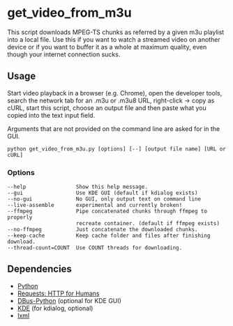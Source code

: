 get\_video\_from\_m3u
=====================

This script downloads MPEG-TS chunks as referred by a given m3u playlist
into a local file. Use this if you want to watch a streamed video on
another device or if you want to buffer it as a whole at maximum quality,
even though your internet connection sucks.

Usage
-----

Start video playback in a browser (e.g. Chrome), open the developer tools,
search the network tab for an .m3u or .m3u8 URL, right-click -> copy as cURL,
start this script, choose an output file and then paste what you copied into
the text input field.

Arguments that are not provided on the command line are asked for in the GUI.

	python get_video_from_m3u.py [options] [--] [output file name] [URL or cURL]

### Options

	--help                Show this help message.
	--gui                 Use KDE GUI (default if kdialog exists)
	--no-gui              No GUI, only output text on command line
	--live-assemble       experimental and currently broken!
	--ffmpeg              Pipe concatenated chunks through ffmpeg to properly
	                      recreate container. (default if ffmpeg exists)
	--no-ffmpeg           Just concatenate the downloaded chunks.
	--keep-cache          Keep cache folder and files after finishing download.
	--thread-count=COUNT  Use COUNT threads for downloading.

Dependencies
------------

 * [Python](https://www.python.org/)
 * [Requests: HTTP for Humans](http://docs.python-requests.org/en/latest/)
 * [DBus-Python](https://pypi.python.org/pypi/dbus-python/) (optional for KDE GUI)
 * [KDE](https://www.kde.org/) (for kdialog, optional)
 * [lxml](http://lxml.de)
